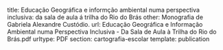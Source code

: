 title: Educação Geográfica e informção ambiental numa perspectiva inclusiva: da sala de aula á trilha do Rio do Brás
other: Monografia de Gabriela Alexandre Custódio.
url: Educação Geográfica e Informação Ambiental numa Perspectiva Inclusiva - Da Sala de Aula à Trilha do Rio do Brás.pdf
urltype: PDF
section: cartografia-escolar
template: publication
